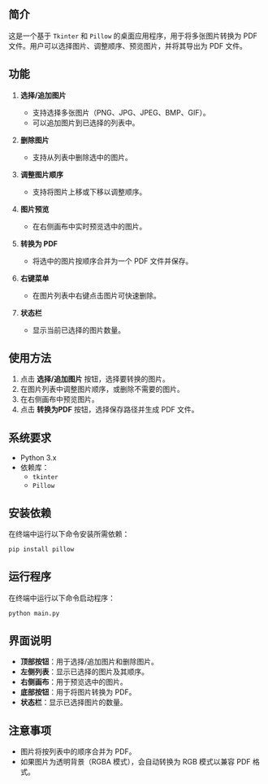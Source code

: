 ## 简介
这是一个基于 `Tkinter` 和 `Pillow` 的桌面应用程序，用于将多张图片转换为 PDF 文件。用户可以选择图片、调整顺序、预览图片，并将其导出为 PDF 文件。

## 功能
1. **选择/追加图片**  
   - 支持选择多张图片（PNG、JPG、JPEG、BMP、GIF）。
   - 可以追加图片到已选择的列表中。

2. **删除图片**  
   - 支持从列表中删除选中的图片。

3. **调整图片顺序**  
   - 支持将图片上移或下移以调整顺序。

4. **图片预览**  
   - 在右侧画布中实时预览选中的图片。

5. **转换为 PDF**  
   - 将选中的图片按顺序合并为一个 PDF 文件并保存。

6. **右键菜单**  
   - 在图片列表中右键点击图片可快速删除。

7. **状态栏**  
   - 显示当前已选择的图片数量。

## 使用方法
1. 点击 **选择/追加图片** 按钮，选择要转换的图片。
2. 在图片列表中调整图片顺序，或删除不需要的图片。
3. 在右侧画布中预览图片。
4. 点击 **转换为PDF** 按钮，选择保存路径并生成 PDF 文件。

## 系统要求
- Python 3.x
- 依赖库：
  - `tkinter`
  - `Pillow`

## 安装依赖
在终端中运行以下命令安装所需依赖：
```bash
pip install pillow
```

## 运行程序
在终端中运行以下命令启动程序：
```bash
python main.py
```

## 界面说明
- **顶部按钮**：用于选择/追加图片和删除图片。
- **左侧列表**：显示已选择的图片及其顺序。
- **右侧画布**：用于预览选中的图片。
- **底部按钮**：用于将图片转换为 PDF。
- **状态栏**：显示已选择图片的数量。

## 注意事项
- 图片将按列表中的顺序合并为 PDF。
- 如果图片为透明背景（RGBA 模式），会自动转换为 RGB 模式以兼容 PDF 格式。